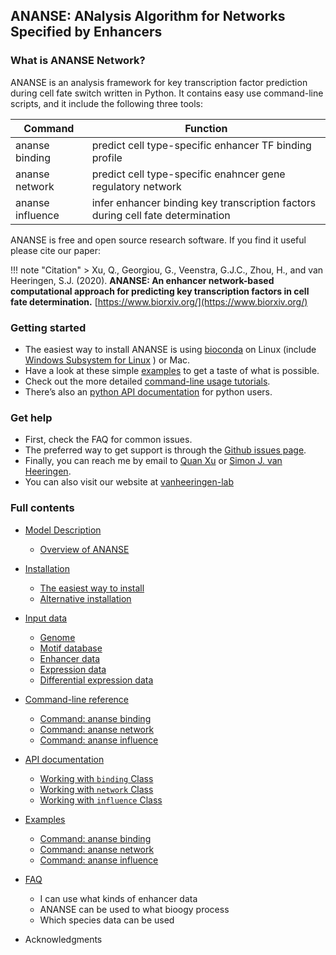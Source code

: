 ## **ANANSE**: **AN**alysis **A**lgorithm for **N**etworks **S**pecified by **E**nhancers

### What is ANANSE Network?
ANANSE is an analysis framework for key transcription factor prediction during cell fate switch written in Python. It contains easy use command-line scripts, and it include the following three tools:

|   Command   |  Function    |
| ---- |  ---- |
|  ananse binding   | predict  cell type-specific enhancer TF binding profile  |
|  ananse network    | predict cell type-specific enahncer gene regulatory network  |
|   ananse influence   |  infer enhancer binding key transcription factors during cell fate determination   |   


ANANSE is free and open source research software. If you find it useful please cite our paper:

!!! note "Citation"
    > Xu, Q., Georgiou, G., Veenstra, G.J.C., Zhou, H., and van Heeringen, S.J. (2020). **ANANSE: An enhancer network-based computational approach for predicting key transcription factors in cell fate determination.** [https://www.biorxiv.org/](https://www.biorxiv.org/)

### Getting started
* The easiest way to install ANANSE is using [bioconda](https://bioconda.github.io/) on Linux (include [Windows Subsystem for Linux](https://docs.microsoft.com/en-us/windows/wsl/install-win10) ) or Mac. 
* Have a look at these simple [examples](examples.md) to get a taste of what is possible.
* Check out the more detailed [command-line usage tutorials](command-line_reference.md).
* There’s also an [python API documentation](API_documentation.md) for python users.

### Get help
* First, check the FAQ for common issues.
* The preferred way to get support is through the [Github issues page](https://github.com/vanheeringen-lab/ANANSE/issues).
* Finally, you can reach me by email to <a href="mailto:qxuchn@gmail.com" target="_blank">Quan Xu</a> or <a href="mailto:simon.vanheeringen@gmail.com" target="_blank">Simon J. van Heeringen</a>.
* You can also visit our website at <a href="https://github.com/vanheeringen-lab" target="_blank">vanheeringen-lab</a>

### Full contents
* [Model Description](model_description.md)
    - [Overview of ANANSE](model_description/#overview_of_ANANSE)
* [Installation](installation.md)
    - [The easiest way to install](installation/#the-easiest-way-to-install)
    - [Alternative installation](installation/#alternative-installation)
* [Input data](input_data.md)
    - [Genome](input_data/#genome)
    - [Motif database](input_data/#motif-database)
    - [Enhancer data](input_data/#enhancer-data)
    - [Expression data](input_data/#enhancer-data)
    - [Differential expression data](input_data/#enhancer-data)
* [Command-line reference](command-line_reference.md)
    - [Command: ananse binding](command-line_reference/#motif-database)
    - [Command: ananse network](command-line_reference/#motif-database)
    - [Command: ananse influence](command-line_reference/#motif-database)
* [API documentation](API_documentation.md)
    - [Working with `binding` Class](API_documentation/#working-with-binding-class)
    - [Working with `network` Class](API_documentation/#working-with-network-class)
    - [Working with `influence` Class](API_documentation/#working-with-influence-class)
* [Examples](examples.md)
    - [Command: ananse binding](examples/#motif-database)
    - [Command: ananse network](examples/#motif-database)
    - [Command: ananse influence](examples/#motif-database)
* [FAQ](faq.md)
    - I can use what kinds of enhancer data
    - ANANSE can be used to what bioogy process
    - Which species data can be used

* Acknowledgments
